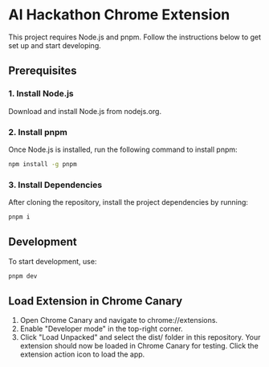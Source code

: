 # AI Hackathon Chrome Extension

This project requires Node.js and pnpm. Follow the instructions below to get set up and start developing.

## Prerequisites
### 1. Install Node.js
Download and install Node.js from nodejs.org.

### 2. Install pnpm
Once Node.js is installed, run the following command to install pnpm:
```bash
npm install -g pnpm
```
### 3. Install Dependencies
After cloning the repository, install the project dependencies by running:
```bash
pnpm i
```
## Development
To start development, use:
```bash
pnpm dev
```
## Load Extension in Chrome Canary
1. Open Chrome Canary and navigate to chrome://extensions.
2. Enable "Developer mode" in the top-right corner.
3. Click "Load Unpacked" and select the dist/ folder in this repository.
Your extension should now be loaded in Chrome Canary for testing. Click the extension action icon to load the app.